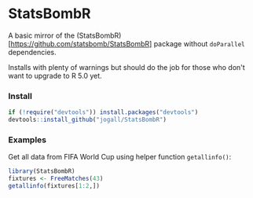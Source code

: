 # StatsBombR

A basic mirror of the (StatsBombR)[https://github.com/statsbomb/StatsBombR] package without `doParallel` dependencies.

Installs with plenty of warnings but should do the job for those who don't want to upgrade to R 5.0 yet.

### Install

```r
if (!require("devtools")) install.packages("devtools")
devtools::install_github("jogall/StatsBombR")
```

### Examples

Get all data from FIFA World Cup using helper function `getallinfo()`:

```r
library(StatsBombR)
fixtures <- FreeMatches(43)
getallinfo(fixtures[1:2,])
```
